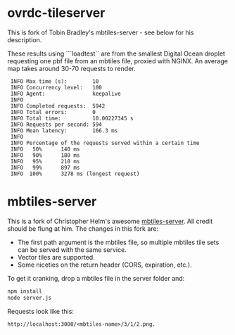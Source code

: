 ovrdc-tileserver
==============

This is fork of Tobin Bradley's mbtiles-server - see below for his description. 

These results using ```loadtest`` are from the smallest Digital Ocean droplet requesting one pbf file from an mbtiles file, proxied with NGINX. An average map takes around 30-70 requests to render.

```
 INFO Max time (s):        10
 INFO Concurrency level:   100
 INFO Agent:               keepalive
 INFO 
 INFO Completed requests:  5942
 INFO Total errors:        0
 INFO Total time:          10.00227345 s
 INFO Requests per second: 594
 INFO Mean latency:        166.3 ms
 INFO 
 INFO Percentage of the requests served within a certain time
 INFO   50%      140 ms
 INFO   90%      180 ms
 INFO   95%      210 ms
 INFO   99%      897 ms
 INFO  100%      3278 ms (longest request)

```

mbtiles-server
==============

This is a fork of Christopher Helm's awesome [mbtiles-server](https://github.com/chelm/mbtiles-server). All credit should be flung at him. The changes in this fork are:

* The first path argument is the mbtiles file, so multiple mbtiles tile sets can be served with the same service.
* Vector tiles are supported.
* Some niceties on the return header (CORS, expiration, etc.).

To get it cranking, drop a mbtiles file in the server folder and:

``` bash
npm install
node server.js
```

Requests look like this:

``` text
http://localhost:3000/<mbtiles-name>/3/1/2.png.
```
